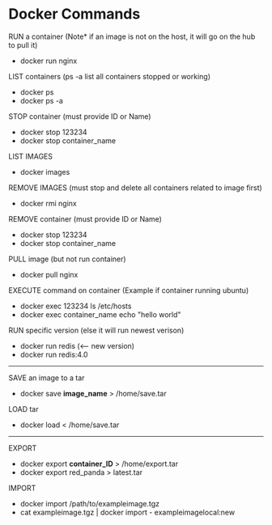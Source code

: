 # Docker Commands

RUN a container (Note* if an image is not on the host, it will go on the hub to pull it)
 - docker run nginx

LIST containers (ps -a list all containers stopped or working)
 - docker ps
 - docker ps -a
	
STOP container (must provide ID or Name)
 - docker stop 123234 
 - docker stop container_name

LIST IMAGES
 - docker images

REMOVE IMAGES (must stop and delete all containers related to image first)
 - docker rmi nginx

REMOVE container (must provide ID or Name)
 - docker stop 123234
 - docker stop container_name

PULL image (but not run container)
 - docker pull nginx

EXECUTE command on container (Example if container running ubuntu)
 - docker exec 123234 ls /etc/hosts
 - docker exec container_name echo "hello world"

RUN specific version (else it will run newest verison)
 - docker run redis (<-- new version)
 - docker run redis:4.0 
----------------------------------------------------------------------------------
SAVE an image to a tar
 - docker save **image_name** > /home/save.tar
	
LOAD tar
 - docker load < /home/save.tar
----------------------------------------------------------------------------------

EXPORT
 - docker export **container_ID** > /home/export.tar
 - docker export red_panda > latest.tar

IMPORT
 - docker import /path/to/exampleimage.tgz
 - cat exampleimage.tgz | docker import - exampleimagelocal:new
